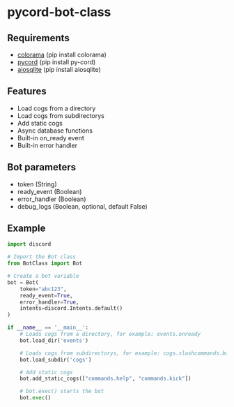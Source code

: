 # pycord-bot-class

## Requirements

- [colorama](https://pypi.org/project/colorama/) (pip install colorama)
- [pycord](https://pypi.org/project/py-cord/) (pip install py-cord)
- [aiosqlite](https://pypi.org/project/aiosqlite/) (pip install aiosqlite)

## Features

- Load cogs from a directory
- Load cogs from subdirectorys
- Add static cogs
- Async database functions
- Built-in on_ready event
- Built-in error handler

## Bot parameters

- token (String)
- ready_event (Boolean)
- error_handler (Boolean)
- debug_logs (Boolean, optional, default False)

## Example

```py
import discord

# Import the Bot class
from BotClass import Bot

# Create a bot variable
bot = Bot(
    token="abc123",
    ready_event=True,
    error_handler=True,
    intents=discord.Intents.default()
)

if __name__ == '__main__':
    # Loads cogs from a directory, for example: events.onready
    bot.load_dir('events')

    # Loads cogs from subdirectorys, for example: cogs.slashcommands.ban
    bot.load_subdir('cogs')

    # Add static cogs
    bot.add_static_cogs(["commands.help", "commands.kick"])

    # bot.exec() starts the bot
    bot.exec()
```
